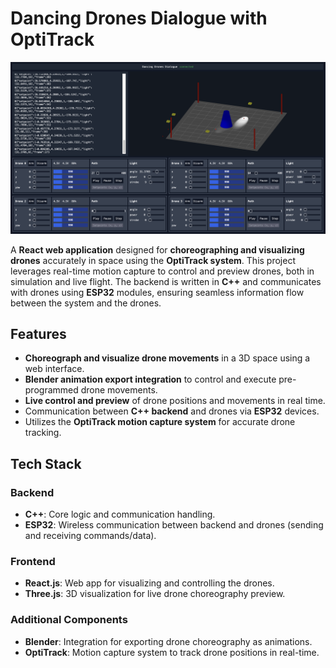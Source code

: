# Dancing Drones Dialogue with OptiTrack

![Project Preview](./preview.png)

A **React web application** designed for **choreographing and visualizing drones** accurately in space using the **OptiTrack system**. This project leverages real-time motion capture to control and preview drones, both in simulation and live flight. The backend is written in **C++** and communicates with drones using **ESP32** modules, ensuring seamless information flow between the system and the drones.

## Features

- **Choreograph and visualize drone movements** in a 3D space using a web interface.
- **Blender animation export integration** to control and execute pre-programmed drone movements.
- **Live control and preview** of drone positions and movements in real time.
- Communication between **C++ backend** and drones via **ESP32** devices.
- Utilizes the **OptiTrack motion capture system** for accurate drone tracking.

## Tech Stack

### Backend
- **C++**: Core logic and communication handling.
- **ESP32**: Wireless communication between backend and drones (sending and receiving commands/data).
  
### Frontend
- **React.js**: Web app for visualizing and controlling the drones.
- **Three.js**: 3D visualization for live drone choreography preview.

### Additional Components
- **Blender**: Integration for exporting drone choreography as animations.
- **OptiTrack**: Motion capture system to track drone positions in real-time.
